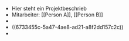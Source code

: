 - Hier steht ein Projektbeschrieb
- Mitarbeiter: [[Person A]], [[Person B]]
-
- ((6733455c-5a47-4ae8-ad21-a8f2dd157c2c))
-